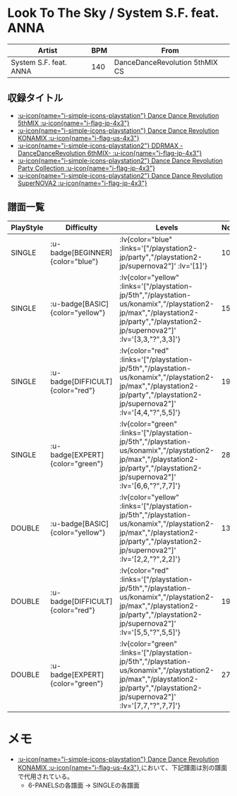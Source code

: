 # Look To The Sky / System S.F. feat. ANNA

|Artist|BPM|From|
|------|---|----|
|System S.F. feat. ANNA|140|DanceDanceRevolution 5thMIX CS|

## 収録タイトル

- [ :u-icon{name="i-simple-icons-playstation"} Dance Dance Revolution 5thMIX :u-icon{name="i-flag-jp-4x3"} ](/playstation-jp/5th)
- [ :u-icon{name="i-simple-icons-playstation"} Dance Dance Revolution KONAMIX :u-icon{name="i-flag-us-4x3"} ](/playstation-us/konamix)
- [ :u-icon{name="i-simple-icons-playstation2"} DDRMAX -DanceDanceRevolution 6thMIX- :u-icon{name="i-flag-jp-4x3"} ](/playstation2-jp/max)
- [ :u-icon{name="i-simple-icons-playstation2"} Dance Dance Revolution Party Collection :u-icon{name="i-flag-jp-4x3"} ](/playstation2-jp/party)
- [ :u-icon{name="i-simple-icons-playstation2"} Dance Dance Revolution SuperNOVA2 :u-icon{name="i-flag-jp-4x3"} ](/playstation2-jp/supernova2)

## 譜面一覧

|PlayStyle|Difficulty|Levels|Notes|Movie|
|---------|----------|------|-----|-----|
|SINGLE| :u-badge[BEGINNER]{color="blue"} | :lv{color="blue" :links='["/playstation2-jp/party","/playstation2-jp/supernova2"]' :lv='[1]'} |100/0||
|SINGLE| :u-badge[BASIC]{color="yellow"} | :lv{color="yellow" :links='["/playstation-jp/5th","/playstation-us/konamix","/playstation2-jp/max","/playstation2-jp/party","/playstation2-jp/supernova2"]' :lv='[3,3,"?",3,3]'} |153/0||
|SINGLE| :u-badge[DIFFICULT]{color="red"} | :lv{color="red" :links='["/playstation-jp/5th","/playstation-us/konamix","/playstation2-jp/max","/playstation2-jp/party","/playstation2-jp/supernova2"]' :lv='[4,4,"?",5,5]'} |195/0||
|SINGLE| :u-badge[EXPERT]{color="green"} | :lv{color="green" :links='["/playstation-jp/5th","/playstation-us/konamix","/playstation2-jp/max","/playstation2-jp/party","/playstation2-jp/supernova2"]' :lv='[6,6,"?",7,7]'} |287/0||
|DOUBLE| :u-badge[BASIC]{color="yellow"} | :lv{color="yellow" :links='["/playstation-jp/5th","/playstation-us/konamix","/playstation2-jp/max","/playstation2-jp/party","/playstation2-jp/supernova2"]' :lv='[2,2,"?",2,2]'} |136/0||
|DOUBLE| :u-badge[DIFFICULT]{color="red"} | :lv{color="red" :links='["/playstation-jp/5th","/playstation-us/konamix","/playstation2-jp/max","/playstation2-jp/party","/playstation2-jp/supernova2"]' :lv='[5,5,"?",5,5]'} |194/0||
|DOUBLE| :u-badge[EXPERT]{color="green"} | :lv{color="green" :links='["/playstation-jp/5th","/playstation-us/konamix","/playstation2-jp/max","/playstation2-jp/party","/playstation2-jp/supernova2"]' :lv='[7,7,"?",7,7]'} |278/0||

# メモ

- [ :u-icon{name="i-simple-icons-playstation"} Dance Dance Revolution KONAMIX :u-icon{name="i-flag-us-4x3"} ](/playstation-us/konamix)において、下記譜面は別の譜面で代用されている。
  - 6-PANELSの各譜面 → SINGLEの各譜面
